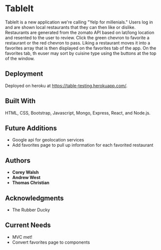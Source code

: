 # TableIt
TableIt is a new application we're calling "Yelp for millenials." Users log in and are shown local restaurants that they can then like or dislike. Restaurants are generated from the zomato API based on lat/long location and resented to the user to review. Click the green chevron to favorite a restaurant or the red chevron to pass. Liking a restaurant moves it into a favorites array that is then displayed on the favorites tab of the app. On the favorites tab, th euser may sort by cuisine type using the buttons at the top of the window.

## Deployment

Deployed on heroku at https://table-testing.herokuapp.com/.

## Built With

HTML, CSS, Bootstrap, Javascript, Mongo, Express, React, and Node.js.

## Future Additions

* Google api for geolocation services
* Add favorites page to pull up information for each favorited restaurant

## Authors

* **Corey Walsh**
* **Andrew West**
* **Thomas Christian**

## Acknowledgments

* The Rubber Ducky

## Current Needs
* MVC met!
* Convert favorites page to components
